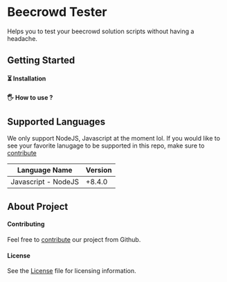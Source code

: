 # Beecrowd Tester
Helps you to test your beecrowd solution scripts without having a headache.

## Getting Started
#### ⏳ Installation
#### 🖐 How to use ?

## Supported Languages
We only support NodeJS, Javascript at the moment lol.
If you would like to see your favorite lanugage to be supported in this repo, make sure to [contribute](https://github.com/furkansancu/beecrowd-tester/pulls)

| Language Name | Version |
| ----------- | ----------- |
| Javascript - NodeJS | +8.4.0 |

## About Project

#### Contributing
Feel free to [contribute](https://github.com/furkansancu/beecrowd-tester/pulls) our project from Github.

#### License
See the [License](./LICENSE) file for licensing information.